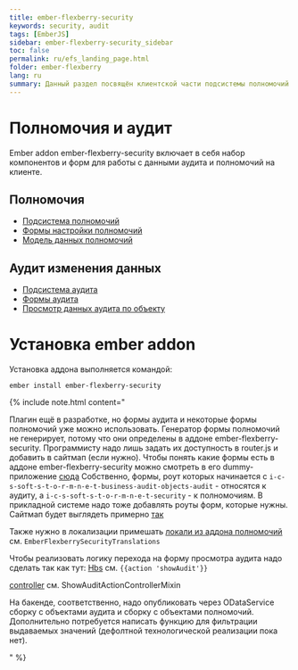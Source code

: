 ```yaml
---
title: ember-flexberry-security
keywords: security, audit
tags: [EmberJS]
sidebar: ember-flexberry-security_sidebar
toc: false
permalink: ru/efs_landing_page.html
folder: ember-flexberry
lang: ru
summary: Данный раздел посвящён клиентской части подсистемы полномочий и аудита изменения данных.
---
```


# Полномочия и аудит
Ember addon ember-flexberry-security включает в себя набор компонентов и форм для работы с данными аудита и полномочий на клиенте.

## Полномочия
* [Подсистема полномочий](efs_security.html)
* [Формы настройки полномочий](efs_security_forms.html)
* [Модель данных полномочий](efs_security_schema.html)

## Аудит изменения данных
* [Подсистема аудита](efs_audit.html)
* [Формы аудита](efs_audit_forms.html)
* [Просмотр данных аудита по объекту](efs_audit_for_object.html)

# Установка ember addon
Установка аддона выполняется командой:
```
ember install ember-flexberry-security
```
{% include note.html content=" 

Плагин ещё в разработке, но формы аудита и некоторые формы полномочий уже можно использовать.  Генератор формы полномочий не генерирует, потому что они определены в аддоне ember-flexberry-security. Программисту надо лишь задать их доступность в router.js и добавить в сайтмап (если нужно). Чтобы понять какие формы есть в аддоне ember-flexberry-security можно смотреть в его dummy-приложение [сюда](https://github.com/Flexberry/ember-flexberry-security/blob/develop/tests/dummy/app/router.js)
Собственно, формы, роут которых начинается с `i-c-s-soft-s-t-o-r-m-n-e-t-business-audit-objects-audit` - относятся к аудиту, а `i-c-s-soft-s-t-o-r-m-n-e-t-security` - к полномочиям.
В прикладной системе надо тоже добавлять роуты форм, которые нужны.
Сайтмап будет выглядеть примерно [так](https://github.com/Flexberry/ember-flexberry-security/blob/develop/tests/dummy/app/controllers/application.js)

Также нужно в локализации примешать [локали из аддона полномочий](https://github.com/Flexberry/ember-flexberry-security/blob/develop/tests/dummy/app/locales/ru/translations.js)
см. `EmberFlexberrySecurityTranslations`

Чтобы реализовать логику перехода на форму просмотра аудита надо сделать так как тут:
[Hbs](https://github.com/Flexberry/ember-flexberry-security/blob/develop/tests/dummy/app/templates/ember-flexberry-dummy-application-user-edit.hbs) 
см. `{{action 'showAudit'}}`

[controller](https://github.com/Flexberry/ember-flexberry-security/blob/develop/tests/dummy/app/controllers/ember-flexberry-dummy-application-user-edit.js)
см. ShowAuditActionControllerMixin

На бакенде, соответственно, надо опубликовать через ODataService сборку с объектами аудита и сборку с объектами полномочий. Дополнительно потребуется написать функцию для фильтрации выдаваемых значений (дефолтной технологической реализации пока нет).

" %}